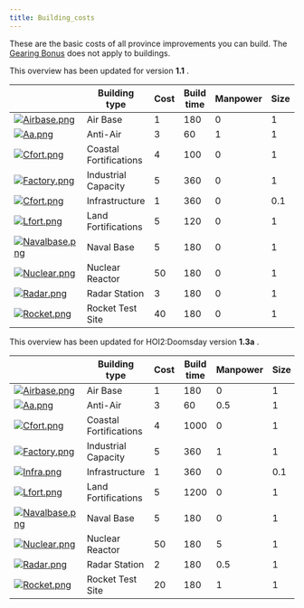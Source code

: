```yaml
---
title: Building_costs
---
```

 These are the basic costs of all province improvements you can build. The [Gearing Bonus](/wiki/Gearing_Bonus "Gearing Bonus") does not apply to buildings.

This overview has been updated for version **1.1** .

|  | Building type | Cost | Build time | Manpower | Size |
| --- | --- | --- | --- | --- | --- |
| [![Airbase.png](/images/thumb/8/8a/Airbase.png/90px-Airbase.png)](/wiki/File:Airbase.png) | Air Base | 1 | 180 | 0 | 1 |
| [![Aa.png](/images/thumb/5/51/Aa.png/90px-Aa.png)](/wiki/File:Aa.png) | Anti-Air | 3 | 60 | 1 | 1 |
| [![Cfort.png](/images/thumb/f/f5/Cfort.png/90px-Cfort.png)](/wiki/File:Cfort.png) | Coastal Fortifications | 4 | 100 | 0 | 1 |
| [![Factory.png](/images/thumb/a/a3/Factory.png/90px-Factory.png)](/wiki/File:Factory.png) | Industrial Capacity | 5 | 360 | 0 | 1 |
| [![Cfort.png](/images/thumb/f/f5/Cfort.png/90px-Cfort.png)](/wiki/File:Cfort.png) | Infrastructure | 1 | 360 | 0 | 0.1 |
| [![Lfort.png](/images/thumb/5/5f/Lfort.png/90px-Lfort.png)](/wiki/File:Lfort.png) | Land Fortifications | 5 | 120 | 0 | 1 |
| [![Navalbase.png](/images/thumb/e/eb/Navalbase.png/90px-Navalbase.png)](/wiki/File:Navalbase.png) | Naval Base | 5 | 180 | 0 | 1 |
| [![Nuclear.png](/images/thumb/4/42/Nuclear.png/90px-Nuclear.png)](/wiki/File:Nuclear.png) | Nuclear Reactor | 50 | 180 | 0 | 1 |
| [![Radar.png](/images/thumb/4/46/Radar.png/90px-Radar.png)](/wiki/File:Radar.png) | Radar Station | 3 | 180 | 0 | 1 |
| [![Rocket.png](/images/thumb/f/fb/Rocket.png/90px-Rocket.png)](/wiki/File:Rocket.png) | Rocket Test Site | 40 | 180 | 0 | 1 |

This overview has been updated for HOI2:Doomsday version **1.3a** .

|  | Building type | Cost | Build time | Manpower | Size |
| --- | --- | --- | --- | --- | --- |
| [![Airbase.png](/images/thumb/8/8a/Airbase.png/90px-Airbase.png)](/wiki/File:Airbase.png) | Air Base | 1 | 180 | 0 | 1 |
| [![Aa.png](/images/thumb/5/51/Aa.png/90px-Aa.png)](/wiki/File:Aa.png) | Anti-Air | 3 | 60 | 0.5 | 1 |
| [![Cfort.png](/images/thumb/f/f5/Cfort.png/90px-Cfort.png)](/wiki/File:Cfort.png) | Coastal Fortifications | 4 | 1000 | 0 | 1 |
| [![Factory.png](/images/thumb/a/a3/Factory.png/90px-Factory.png)](/wiki/File:Factory.png) | Industrial Capacity | 5 | 360 | 1 | 1 |
| [![Infra.png](/images/thumb/9/90/Infra.png/90px-Infra.png)](/wiki/File:Infra.png) | Infrastructure | 1 | 360 | 0 | 0.1 |
| [![Lfort.png](/images/thumb/5/5f/Lfort.png/90px-Lfort.png)](/wiki/File:Lfort.png) | Land Fortifications | 5 | 1200 | 0 | 1 |
| [![Navalbase.png](/images/thumb/e/eb/Navalbase.png/90px-Navalbase.png)](/wiki/File:Navalbase.png) | Naval Base | 5 | 180 | 0 | 1 |
| [![Nuclear.png](/images/thumb/4/42/Nuclear.png/90px-Nuclear.png)](/wiki/File:Nuclear.png) | Nuclear Reactor | 50 | 180 | 5 | 1 |
| [![Radar.png](/images/thumb/4/46/Radar.png/90px-Radar.png)](/wiki/File:Radar.png) | Radar Station | 2 | 180 | 0.5 | 1 |
| [![Rocket.png](/images/thumb/f/fb/Rocket.png/90px-Rocket.png)](/wiki/File:Rocket.png) | Rocket Test Site | 20 | 180 | 1 | 1 |